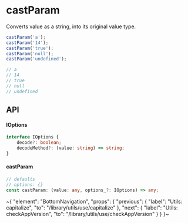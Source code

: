
# castParam

Converts value as a string, into its original value type.

```ts
castParam('a');
castParam('14');
castParam('true');
castParam('null');
castParam('undefined');

// a
// 14
// true
// null
// undefined
```

## API

#### IOptions

```ts
interface IOptions {
    decode?: boolean;
    decodeMethod?: (value: string) => string;
}
```

#### castParam

```ts
// defaults
// options: {}
const castParam: (value: any, options_?: IOptions) => any;
```


~{
  "element": "BottomNavigation",
  "props": {
    "previous": {
      "label": "Utils: capitalize",
      "to": "/library/utils/use/capitalize"
    },
    "next": {
      "label": "Utils: checkAppVersion",
      "to": "/library/utils/use/checkAppVersion"
    }
  }
}~
